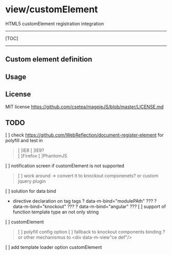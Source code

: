 view/customElement
=======

HTML5 customElement registration integration


----------

[TOC]

----------

Custom element definition
----------



Usage
----------



License
---------

MIT license
https://github.com/csetea/magpieJS/blob/master/LICENSE.md

TODO
---------
[ ] check https://github.com/WebReflection/document-register-element
	for polyfill and test in
>[ ]IE8
>[ ]IE9?  
>[ ]Firefox 
>[ ]PhantomJS

[ ] notification screen if customElement is not supported 
> [ ] work around -> convert it to knockout componenets? or custom jquery plugin

[ ] solution for data bind
 * directive declaration on tag tags
	? data-m-bind="modulePAth" ???
	? data-m-bind="knockout" ???
	? data-m-bind="angular" ???
[ ] support of function template type an not only string

[ ] customElement
> [ ] polyfill config option
> [ ] fallback to knockout components binding ? or other mechanismus to <div data-m-view"ce def"/>
 
[ ] add template loader option  customElement

